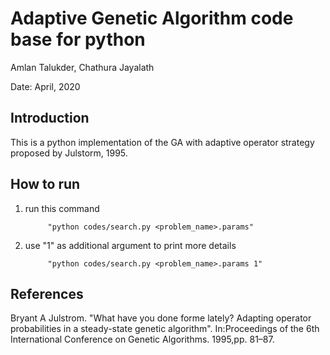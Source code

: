# Adaptive Genetic Algorithm code base for python

Amlan Talukder, Chathura Jayalath

Date: April, 2020

Introduction
---------------------------------------------------------
This is a python implementation of the GA with adaptive operator strategy proposed by Julstorm, 1995.

How to run
---------------------------------------------------------
1. run this command 

            "python codes/search.py <problem_name>.params"

2. use "1" as additional argument to print more details

            "python codes/search.py <problem_name>.params 1"

References
---------------------------------------------------------------
Bryant A Julstrom. "What have you done forme lately? Adapting operator probabilities in a steady-state genetic algorithm". In:Proceedings of the 6th International Conference on Genetic Algorithms. 1995,pp. 81–87.
